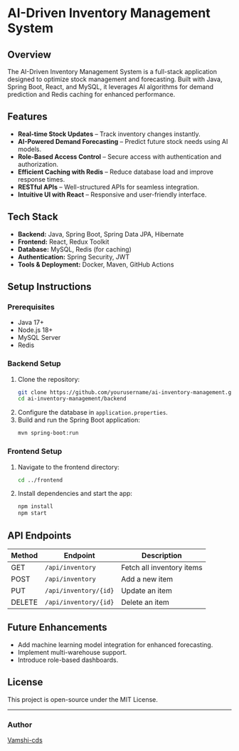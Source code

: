 # AI-Driven Inventory Management System

## Overview
The AI-Driven Inventory Management System is a full-stack application designed to optimize stock management and forecasting. Built with Java, Spring Boot, React, and MySQL, it leverages AI algorithms for demand prediction and Redis caching for enhanced performance.

## Features
- **Real-time Stock Updates** – Track inventory changes instantly.
- **AI-Powered Demand Forecasting** – Predict future stock needs using AI models.
- **Role-Based Access Control** – Secure access with authentication and authorization.
- **Efficient Caching with Redis** – Reduce database load and improve response times.
- **RESTful APIs** – Well-structured APIs for seamless integration.
- **Intuitive UI with React** – Responsive and user-friendly interface.

## Tech Stack
- **Backend:** Java, Spring Boot, Spring Data JPA, Hibernate
- **Frontend:** React, Redux Toolkit
- **Database:** MySQL, Redis (for caching)
- **Authentication:** Spring Security, JWT
- **Tools & Deployment:** Docker, Maven, GitHub Actions

## Setup Instructions
### Prerequisites
- Java 17+
- Node.js 18+
- MySQL Server
- Redis

### Backend Setup
1. Clone the repository:  
   ```sh
   git clone https://github.com/yourusername/ai-inventory-management.git
   cd ai-inventory-management/backend
   ```
2. Configure the database in `application.properties`.
3. Build and run the Spring Boot application:  
   ```sh
   mvn spring-boot:run
   ```

### Frontend Setup
1. Navigate to the frontend directory:  
   ```sh
   cd ../frontend
   ```
2. Install dependencies and start the app:  
   ```sh
   npm install
   npm start
   ```

## API Endpoints
| Method | Endpoint | Description |
|--------|---------|-------------|
| GET | `/api/inventory` | Fetch all inventory items |
| POST | `/api/inventory` | Add a new item |
| PUT | `/api/inventory/{id}` | Update an item |
| DELETE | `/api/inventory/{id}` | Delete an item |

## Future Enhancements
- Add machine learning model integration for enhanced forecasting.
- Implement multi-warehouse support.
- Introduce role-based dashboards.

## License
This project is open-source under the MIT License.

---
### Author
[Vamshi-cds](https://github.com/Vamshi-cds)
